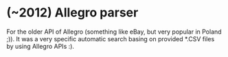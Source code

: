 # (~2012) Allegro parser

For the older API of Allegro (something like eBay, but very popular in Poland ;)). It was a very specific automatic search basing on provided *.CSV files by using Allegro APIs :).
